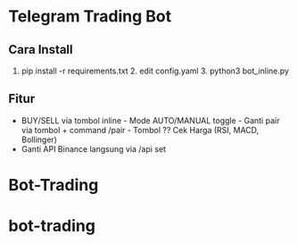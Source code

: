 # Telegram Trading Bot
## Cara Install
1. pip install -r requirements.txt 2. edit config.yaml 3. python3 
bot_inline.py
## Fitur
- BUY/SELL via tombol inline - Mode AUTO/MANUAL toggle - Ganti 
pair via tombol + command /pair - Tombol ?? Cek Harga (RSI, MACD, 
Bollinger)
- Ganti API Binance langsung via /api set
# Bot-Trading
# bot-trading
